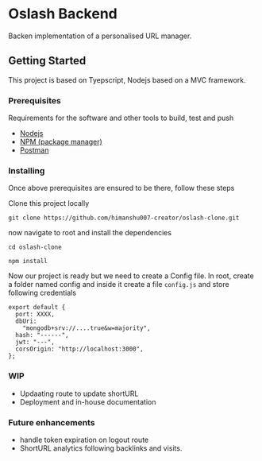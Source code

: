 # Oslash Backend

Backen implementation of a personalised URL manager.

## Getting Started

This project is based on Tyepscript, Nodejs based on a MVC framework.

### Prerequisites

Requirements for the software and other tools to build, test and push 
- [Nodejs](https://nodejs.org/en/download/https://www.example.com)
- [NPM (package manager)](https://docs.npmjs.com/downloading-and-installing-node-js-and-npm)
- [Postman](https://www.postman.com/downloads/)

### Installing

Once above prerequisites are ensured to be there, follow these steps

Clone this project locally

```git
git clone https://github.com/himanshu007-creator/oslash-clone.git
```

now navigate to root and install the dependencies
```git
cd oslash-clone
```
```git
npm install
```
Now our project is ready but we need to create a Config file. In root, create a folder named config and inside it create a file <code>config.js</code> and store following credentials

```
export default {
  port: XXXX,
  dbUri:
    "mongodb+srv://....true&w=majority",
  hash: "------",
  jwt: "---",
  corsOrigin: "http://localhost:3000",
};
```

### WIP 
- Updaating route to update shortURL
- Deployment and in-house documentation


### Future enhancements
- handle token expiration on logout route
- ShortURL analytics following backlinks and visits.